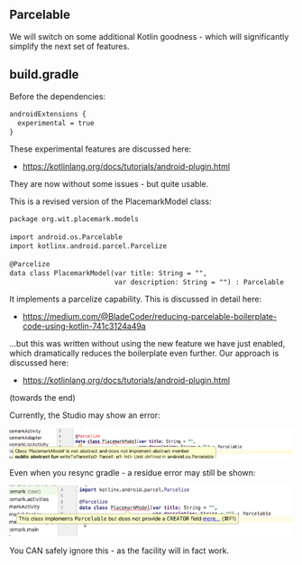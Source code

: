 ## Parcelable

We will switch on some additional Kotlin goodness - which will significantly simplify the next set of features.

## build.gradle

Before the dependencies:

~~~
androidExtensions {
  experimental = true
}
~~~

These experimental features are discussed here:

- <https://kotlinlang.org/docs/tutorials/android-plugin.html>

They are now without some issues - but quite usable.



This is a revised version of the PlacemarkModel class:

~~~
package org.wit.placemark.models

import android.os.Parcelable
import kotlinx.android.parcel.Parcelize

@Parcelize
data class PlacemarkModel(var title: String = "",
                          var description: String = "") : Parcelable
~~~

It implements a parcelize capability. This is discussed in detail here:

- <https://medium.com/@BladeCoder/reducing-parcelable-boilerplate-code-using-kotlin-741c3124a49a>

...but this was written without using the new feature we have just enabled, which dramatically reduces the boilerplate even further. Our approach is discussed here:

- <https://kotlinlang.org/docs/tutorials/android-plugin.html>

(towards the end)

Currently, the Studio may show an error:

![](img/01.png)

Even when you resync gradle - a residue error may still be shown:

![](img/02.png)

You CAN safely ignore this - as the facility will in fact work.


